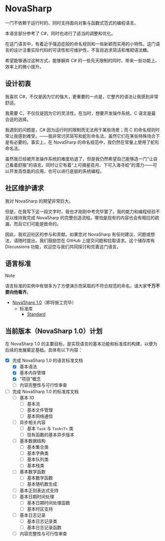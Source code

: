 # NovaSharp

一门不依赖于运行时的、同时支持面向对象与函数式范式的编程语言。

本语言部分参考了 C#，同时也进行了适当的调整和优化。

在这门语言中，有着近乎强迫症般的命名规则和一些新颖而实用的小特性。这门语言的设计注重实际代码的可读性和可维护性，不盲目追求简洁和堆砌语法糖。

希望能够通过这种方式，能够摒弃 C# 的一些先天限制的同时，带来一些功能上、效率上的微小提升。

## 设计初衷

我喜欢 C#，不仅是因为它的强大，更重要的一点是，它整齐的语法让我感到非常舒适。

我需要 C，不仅仅是因为它的灵活性。在当时，想要开发操作系统，C 语言是最合适的选择。

我遇到的问题是，C# 因为运行时的限制而无法用于某些场景；而 C 的命名规则时常让我感到难受。——我非常讨厌简写和蛇形命名法，虽然它们在某些特殊场合下是有必要的。事实上，在 NovaSharp 的命名规范中，我仍然在常量上使用了蛇形命名法。

虽然我已经被开发操作系统的难度劝退了，但是我仍然希望自己能够造一门“让自己看着舒服”的语言。同时让它有着“上可摘星揽月、下可入海寻蛟”的潜力——可以开发高性能的应用，也可以进行底层的系统编程。

## 社区维护请求

我对 NovaSharp 的期望非常巨大。

但是，在我写下这一段文字时，我也才刚刚中考完毕罢了。我的能力和编程经验不足以维持我完成 NovaSharp 的完整创造流程。哪怕是现有的内容也会有相应的疏漏，而且它们可能是致命的。

因此，我欢迎社区的参与和贡献。如果您对 NovaSharp 有任何建议、问题或想法，请随时提出。我们鼓励您在 GitHub 上提交问题和拉取请求。这个储存库有 Discussions 功能，欢迎您与我们共同探讨和完善这门语言。

## 语言标准

> [!NOTE]
> 语言标准的实例中有很多为了方便演示而采取的不符合规范的命名，请大家**千万不要向他看齐**。

- [NovaSharp 1.0](/Standard/Language/NovaSharp1.0.md)（即将施工完毕）
  - 标准库
    - [Standard](/Standard/Library/NovaSharp1.0/Standard.md)

## 当前版本（NovaSharp 1.0）计划

在 NovaSharp 1.0 的主要目标，是实现语言的基本功能和标准库的构建，以便为后续的发展奠定基础。具体有以下内容：

- [x] 完成 NovaSharp 1.0 的语言标准文档
  - [x] 基本语法
  - [x] 基本内存管理
  - [x] “项目”概念
  - [ ] 内容完整性与可行性审查
- [ ] 完成 NovaSharp 1.0 的标准库文档
  - [ ] 基本 IO
    - [ ] 基本流
    - [ ] 基本文件管理
    - [ ] 基本网络通信
  - [ ] 异步相关内容
    - [ ] 基本 `Task` 与 `Task<T>` 类
    - [ ] 现有函数的基本异步版本
  - [ ] 基本数据结构
    - [ ] 基本集合类
    - [ ] 基本字典类
    - [ ] 基本队列类
    - [ ] 基本栈类
  - [ ] 基本数学函数
    - [ ] 基本数学函数
    - [ ] 基本随机数生成
  - [ ] 基本正则表达式支持
  - [ ] 基本日期时间处理
    - [ ] 基本日期时间处理函数
    - [ ] 基本时区支持
  - [ ] 基本日志记录
    - [ ] 基本日志记录类
    - [ ] 基本日志记录函数
  - [ ] 内容完整性与可行性审查
